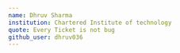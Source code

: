 ```yaml
---
name: Dhruv Sharma
institution: Chartered Institute of technology
quote: Every Ticket is not bug
github_user: dhruv036
---
```


